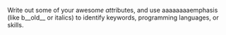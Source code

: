 Write out some of your aweso*me att*ributes, and use aaaaaaaaemphasis (like b__old__ or italics) to identify keywords, programming languages, or skills. 